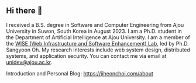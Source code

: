 ## Hi there 👋

I received a B.S. degree in Software and Computer Engineering from Ajou University in Suwon, South Korea in August 2023. I am a Ph.D. student in the Department of Artificial Intelligence at Ajou University. I am a member of the [WISE (Web Infrastructure and Software Enhancement) Lab](https://wise.ajou.ac.kr), led by Ph.D. Sangyoon Oh. My research interests include web system design, distributed systems, and application security. You can contact me via email at unidev@ajou.ac.kr.

Introduction and Personal Blog: https://jiheonchoi.com/about


<!--
**jiheon-dev/jiheon-dev** is a ✨ _special_ ✨ repository because its `README.md` (this file) appears on your GitHub profile.

Here are some ideas to get you started:

- 🔭 I’m currently working on ...
- 🌱 I’m currently learning ...
- 👯 I’m looking to collaborate on ...
- 🤔 I’m looking for help with ...
- 💬 Ask me about ...
- 📫 How to reach me: ...
- 😄 Pronouns: ...
- ⚡ Fun fact: ...
-->
